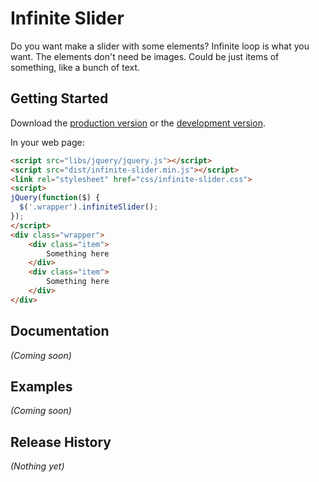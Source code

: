# Infinite Slider

Do you want make a slider with some elements? Infinite loop is what you want. The elements don't need be images. Could be just items of something, like a bunch of text.

## Getting Started
Download the [production version][min] or the [development version][max].

[min]: https://raw.github.com/helielson/infinite-slider/master/dist/infinite-slider.min.js
[max]: https://raw.github.com/helielson/infinite-slider/master/dist/infinite-slider.js

In your web page:

```html
<script src="libs/jquery/jquery.js"></script>
<script src="dist/infinite-slider.min.js"></script>
<link rel="stylesheet" href="css/infinite-slider.css">
<script>
jQuery(function($) {
  $('.wrapper').infiniteSlider();
});
</script>
<div class="wrapper">
    <div class="item">
        Something here
    </div>
    <div class="item">
        Something here
    </div>
</div>
```

## Documentation
_(Coming soon)_

## Examples
_(Coming soon)_

## Release History
_(Nothing yet)_
